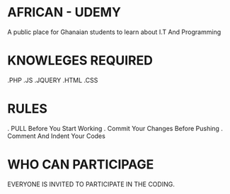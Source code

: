 # AFRICAN - UDEMY
A public place for Ghanaian students to learn about I.T And Programming

# KNOWLEGES REQUIRED
.PHP
.JS
.JQUERY
.HTML
.CSS

# RULES
 . PULL Before You Start Working
 . Commit Your Changes Before Pushing
 . Comment And Indent Your Codes
 
# WHO CAN PARTICIPAGE
EVERYONE IS INVITED TO PARTICIPATE IN THE CODING.
